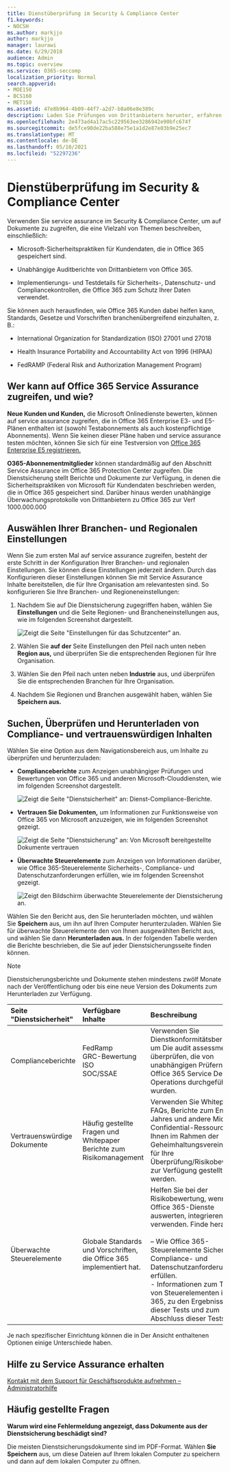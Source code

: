 ```yaml
---
title: Dienstüberprüfung im Security & Compliance Center
f1.keywords:
- NOCSH
ms.author: markjjo
author: markjjo
manager: laurawi
ms.date: 6/29/2018
audience: Admin
ms.topic: overview
ms.service: O365-seccomp
localization_priority: Normal
search.appverid:
- MOE150
- BCS160
- MET150
ms.assetid: 47e8b964-4b09-44f7-a2d7-b8a06e8e389c
description: Laden Sie Prüfungen von Drittanbietern herunter, erfahren Sie, wie Microsoft Kundendaten schützt, und wissen, wie Sie ISO, HIPAA, FINRA und FedRAMP einhalten können, wenn Sie Office 365 verwenden.
ms.openlocfilehash: 2e473ad4a17ac5c229563ee3286942e90bfc674f
ms.sourcegitcommit: de5fce90de22ba588e75e1a1d2e87e03b9e25ec7
ms.translationtype: MT
ms.contentlocale: de-DE
ms.lasthandoff: 05/10/2021
ms.locfileid: "52297236"
---
```

# <a name="service-assurance-in-the-security--compliance-center"></a>Dienstüberprüfung im Security & Compliance Center

Verwenden Sie service assurance im Security & Compliance Center, um auf Dokumente zu zugreifen, die eine Vielzahl von Themen beschreiben, einschließlich: 
  
- Microsoft-Sicherheitspraktiken für Kundendaten, die in Office 365 gespeichert sind. 
    
- Unabhängige Auditberichte von Drittanbietern von Office 365. 
    
- Implementierungs- und Testdetails für Sicherheits-, Datenschutz- und Compliancekontrollen, die Office 365 zum Schutz Ihrer Daten verwendet. 
    
Sie können auch herausfinden, wie Office 365 Kunden dabei helfen kann, Standards, Gesetze und Vorschriften branchenübergreifend einzuhalten, z. B.:
  
-  International Organization for Standardization (ISO) 27001 und 27018 
    
- Health Insurance Portability and Accountability Act von 1996 (HIPAA)
    
- FedRAMP (Federal Risk and Authorization Management Program)
    
## <a name="who-can-access-office-365-service-assurance-and-how"></a>Wer kann auf Office 365 Service Assurance zugreifen, und wie?

 **Neue Kunden und Kunden,** die Microsoft Onlinedienste bewerten, können auf service assurance zugreifen, die in Office 365 Enterprise E3- und E5-Plänen enthalten ist (sowohl Testabonnements als auch kostenpflichtige Abonnements). Wenn Sie keinen dieser Pläne haben und service assurance testen möchten, können Sie sich für eine Testversion von [Office 365 Enterprise E5 registrieren.](https://go.microsoft.com/fwlink/p/?LinkID=698279)
  
 **O365-Abonnementmitglieder** können standardmäßig auf den Abschnitt Service Assurance im Office 365 Protection Center zugreifen. Die Dienstsicherung stellt Berichte und Dokumente zur Verfügung, in denen die Sicherheitspraktiken von Microsoft für Kundendaten beschrieben werden, die in Office 365 gespeichert sind. Darüber hinaus werden unabhängige Überwachungsprotokolle von Drittanbietern zu Office 365 zur Verf 1000.000.000
 
## <a name="choose-your-industry-and-regional-settings"></a>Auswählen Ihrer Branchen- und Regionalen Einstellungen
<a name="Chooseyourindustryregional"> </a>

Wenn Sie zum ersten Mal auf service assurance zugreifen, besteht der erste Schritt in der Konfiguration Ihrer Branchen- und regionalen Einstellungen. Sie können diese Einstellungen jederzeit ändern. Durch das Konfigurieren dieser Einstellungen können Sie mit Service Assurance Inhalte bereitstellen, die für Ihre Organisation am relevantesten sind. So konfigurieren Sie Ihre Branchen- und Regioneneinstellungen:
  
1. Nachdem Sie auf Die Dienstsicherung zugegriffen haben, wählen Sie **Einstellungen** und die Seite Regionen- und Brancheneinstellungen aus, wie im folgenden Screenshot dargestellt. 
    
    ![Zeigt die Seite "Einstellungen für das Schutzcenter" an.](../media/101716e8-9c0a-4839-a2c0-f6aacf64eb9d.png)
  
2. Wählen Sie **auf der** Seite Einstellungen den Pfeil nach unten neben **Region aus,** und überprüfen Sie die entsprechenden Regionen für Ihre Organisation. 
    
3. Wählen Sie den Pfeil nach unten neben **Industrie** aus, und überprüfen Sie die entsprechenden Branchen für Ihre Organisation. 
    
4. Nachdem Sie Regionen und Branchen ausgewählt haben, wählen Sie **Speichern aus.**
    
## <a name="find-review-and-download-compliance-and-trust-content"></a>Suchen, Überprüfen und Herunterladen von Compliance- und vertrauenswürdigen Inhalten
<a name="Chooseyourindustryregional"> </a>

Wählen Sie eine Option aus dem Navigationsbereich aus, um Inhalte zu überprüfen und herunterzuladen:
  
- **Complianceberichte** zum Anzeigen unabhängiger Prüfungen und Bewertungen von Office 365 und anderen Microsoft-Clouddiensten, wie im folgenden Screenshot dargestellt. 
    
    ![Zeigt die Seite "Dienstsicherheit" an: Dienst-Compliance-Berichte.](../media/149f2181-a558-4963-85e5-8d5ebc7cdac8.png)
  
- **Vertrauen Sie Dokumenten,** um Informationen zur Funktionsweise von Office 365 von Microsoft anzuzeigen, wie im folgenden Screenshot gezeigt. 
    
    ![Zeigt die Seite "Dienstsicherung" an: Von Microsoft bereitgestellte Dokumente vertrauen](../media/5dd4e89a-25a2-45e7-8d6c-a5c5b9237327.png)
  
- **Überwachte Steuerelemente** zum Anzeigen von Informationen darüber, wie Office 365-Steuerelemente Sicherheits-, Compliance- und Datenschutzanforderungen erfüllen, wie im folgenden Screenshot gezeigt. 
    
    ![Zeigt den Bildschirm überwachte Steuerelemente der Dienstsicherung an.](../media/4baf252b-603d-45e0-af12-32616154df65.png)
  
Wählen Sie den Bericht aus, den Sie herunterladen möchten, und wählen Sie **Speichern** aus, um ihn auf Ihren Computer herunterzuladen. Wählen Sie für überwachte Steuerelemente den von Ihnen ausgewählten Bericht aus, und wählen Sie dann **Herunterladen aus.** In der folgenden Tabelle werden die Berichte beschrieben, die Sie auf jeder Dienstsicherungsseite finden können. 
  
> [!NOTE]
> Dienstsicherungsberichte und Dokumente stehen mindestens zwölf Monate nach der Veröffentlichung oder bis eine neue Version des Dokuments zum Herunterladen zur Verfügung. 
  
|**Seite "Dienstsicherheit"**|**Verfügbare Inhalte**|**Beschreibung**|
|:-----|:-----|:-----|
|Complianceberichte  <br/> | FedRamp  <br/>  GRC-Bewertung  <br/>  ISO  <br/>  SOC/SSAE  <br/> |Verwenden Sie Dienstkonformitätsberichte, um Die audit assessments zu überprüfen, die von unabhängigen Prüfern von Office 365 Service Delivery Operations durchgeführt wurden.  <br/> |
|Vertrauenswürdige Dokumente  <br/> | Häufig gestellte Fragen und Whitepaper  <br/>  Berichte zum Risikomanagement  <br/> |Verwenden Sie Whitepaper, FAQs, Berichte zum Ende des Jahres und andere Microsoft Confidential-Ressourcen, die Ihnen im Rahmen der Geheimhaltungsvereinbarung für Ihre Überprüfung/Risikobewertung zur Verfügung gestellt werden.  <br/> |
|Überwachte Steuerelemente  <br/> |Globale Standards und Vorschriften, die Office 365 implementiert hat.  <br/> | Helfen Sie bei der Risikobewertung, wenn Sie Office 365-Dienste auswerten, integrieren oder verwenden. Finde heraus:  <br/> <br/>– Wie Office 365-Steuerelemente Sicherheits-, Compliance- und Datenschutzanforderungen erfüllen.  <br/>- Informationen zum Testen von Steuerelementen in Office 365, zu den Ergebnissen dieser Tests und zum Abschluss dieser Tests.  <br/> |
   
Je nach spezifischer Einrichtung können die in Der Ansicht enthaltenen Optionen einige Unterschiede haben.
    
## <a name="get-help-with-service-assurance"></a>Hilfe zu Service Assurance erhalten
<a name="addother"> </a>

[Kontakt mit dem Support für Geschäftsprodukte aufnehmen – Administratorhilfe](../business-video/get-help-support.md)
  
## <a name="frequently-asked-questions"></a>Häufig gestellte Fragen
<a name="addother"> </a>

 **Warum wird eine Fehlermeldung angezeigt, dass Dokumente aus der Dienstsicherung beschädigt sind?**
  
Die meisten Dienstsicherungsdokumente sind im PDF-Format. Wählen **Sie Speichern** aus, um diese Dateien auf Ihrem lokalen Computer zu speichern und dann auf dem lokalen Computer zu öffnen.
